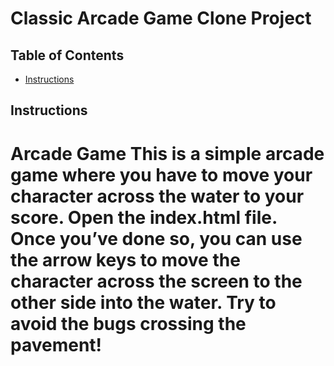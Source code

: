 # Classic Arcade Game Clone Project

## Table of Contents

- [Instructions](#instructions)

## Instructions

# Arcade Game This is a simple arcade game where you have to move your character across the water to your score. Open the index.html file. Once you’ve done so, you can use the arrow keys to move the character across the screen to the other side into the water. Try to avoid the bugs crossing the pavement!
